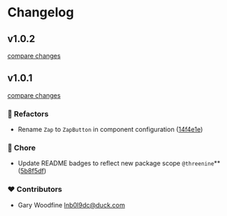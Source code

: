 # Changelog


## v1.0.2

[compare changes](https://github.com/threenine/nuxt-zap/compare/v1.0.1...v1.0.2)

## v1.0.1

[compare changes](https://github.com/threenine/nuxt-zap/compare/v1.1.0...v1.0.1)

### 💅 Refactors

- Rename `Zap` to `ZapButton` in component configuration ([14f4e1e](https://github.com/threenine/nuxt-zap/commit/14f4e1e))

### 🏡 Chore

- Update README badges to reflect new package scope `@threenine`** ([5b8f5df](https://github.com/threenine/nuxt-zap/commit/5b8f5df))

### ❤️ Contributors

- Gary Woodfine <lnb0l9dc@duck.com>

